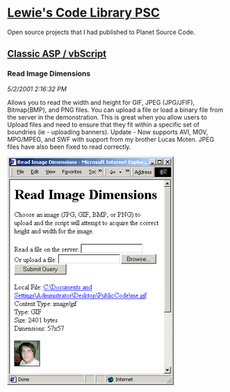 # [Lewie's Code Library PSC](../../README.md)

Open source projects that I had published to Planet Source Code.

## [Classic ASP / vbScript](../README.md)

### Read Image Dimensions

*5/2/2001 2:16:32 PM*

Allows you to read the width and height for GIF, JPEG (JPG/JFIF), Bitmap(BMP), and PNG files. You can upload a file or load a binary file from the server in the demonstration. This is great when you allow users to Upload files and need to ensure that they fit within a specific set of boundries (ie - uploading banners). Update - Now supports AVI, MOV, MPG/MPEG, and SWF with support from my brother Lucas Moten. JPEG files have also been fixed to read correctly.

![Screenshot of Read Image Dimensions](./screenshot.gif)



